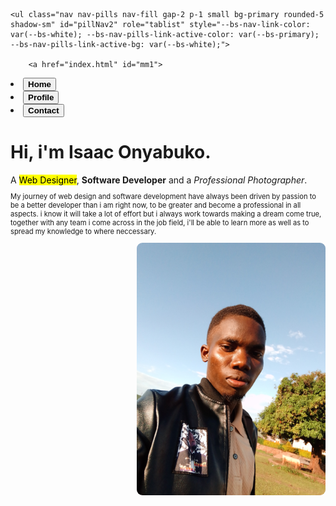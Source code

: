 <!DOCTYPE html>
<html>
<head>
	<title>home</title>
  <link rel="stylesheet" type="text/css" href="profile.css">
	<link href="https://cdn.jsdelivr.net/npm/bootstrap@5.3.0-alpha1/dist/css/bootstrap.min.css" rel="stylesheet" integrity="sha384-GLhlTQ8iRABdZLl6O3oVMWSktQOp6b7In1Zl3/Jr59b6EGGoI1aFkw7cmDA6j6gD" crossorigin="anonymous">
</head>
<body>
	
	<ul class="nav nav-pills nav-fill gap-2 p-1 small bg-primary rounded-5 shadow-sm" id="pillNav2" role="tablist" style="--bs-nav-link-color: var(--bs-white); --bs-nav-pills-link-active-color: var(--bs-primary); --bs-nav-pills-link-active-bg: var(--bs-white);">

		<a href="index.html" id="mm1">
  <li class="nav-item" role="presentation">
    <button class="nav-link active rounded-5" id="home-tab2" data-bs-toggle="tab" type="button" role="tab" aria-selected="true"><b>Home</b></button>
  </li>
  </a>

  <a href="profile.html" id="mm2">
  <li class="nav-item" role="presentation">
    <button class="nav-link rounded-5" id="profile-tab2" data-bs-toggle="tab" type="button" role="tab" aria-selected="false"><b>Profile</b></button>
  </li>
  </a>

  <a href="contact.html" id="mm3">
  <li class="nav-item" role="presentation">
    <button class="nav-link rounded-5" id="contact-tab2" data-bs-toggle="tab" type="button" role="tab" aria-selected="false"><b>Contact</b></button>
  </li>
    </a>
</ul>





<div id="whole">
<div id="sidebar">
<H1>Hi, i'm Isaac Onyabuko.	</H1>
A <mark>Web Designer</mark>, <b>Software Developer</b> and a <i>Professional Photographer</i>.
<br>
<p style="font-size:0.8em;" >
My journey of web design and software development have always been driven by passion to be a better developer than i am right now, to be greater and become a professional in all aspects.
i know it will take a lot of effort but i always work towards making  a dream come true, together with any team i come across in the job field, i'll be able to learn more as well as to spread my knowledge to where neccessary.


</p>
</div>

<div id="right">
<img src="me.jpg" width="60%" height="59%" style="border-radius: 9px; float: right;">
</div>

</div>



</body>
</html>

